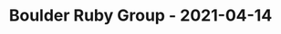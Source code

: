 ---
layout: post
title: Boulder Ruby Group - 2021-04-14
datetime: '2021-04-14T20:00:00-04:00'
name: Boulder Ruby Group
external_url: https://www.meetup.com/boulder_ruby_group/events/276796293/
online_event: true
year_month: 2021-04
---